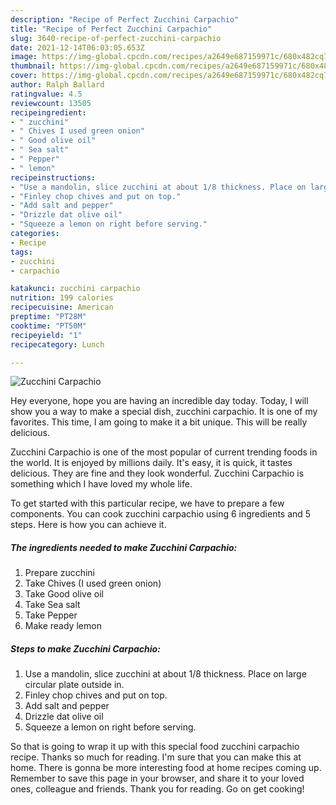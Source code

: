 ```yaml
---
description: "Recipe of Perfect Zucchini Carpachio"
title: "Recipe of Perfect Zucchini Carpachio"
slug: 3640-recipe-of-perfect-zucchini-carpachio
date: 2021-12-14T06:03:05.653Z
image: https://img-global.cpcdn.com/recipes/a2649e687159971c/680x482cq70/zucchini-carpachio-recipe-main-photo.jpg
thumbnail: https://img-global.cpcdn.com/recipes/a2649e687159971c/680x482cq70/zucchini-carpachio-recipe-main-photo.jpg
cover: https://img-global.cpcdn.com/recipes/a2649e687159971c/680x482cq70/zucchini-carpachio-recipe-main-photo.jpg
author: Ralph Ballard
ratingvalue: 4.5
reviewcount: 13505
recipeingredient:
- " zucchini"
- " Chives I used green onion"
- " Good olive oil"
- " Sea salt"
- " Pepper"
- " lemon"
recipeinstructions:
- "Use a mandolin, slice zucchini at about 1/8 thickness. Place on large circular plate outside in."
- "Finley chop chives and put on top."
- "Add salt and pepper"
- "Drizzle dat olive oil"
- "Squeeze a lemon on right before serving."
categories:
- Recipe
tags:
- zucchini
- carpachio

katakunci: zucchini carpachio 
nutrition: 199 calories
recipecuisine: American
preptime: "PT28M"
cooktime: "PT50M"
recipeyield: "1"
recipecategory: Lunch

---
```



![Zucchini Carpachio](https://img-global.cpcdn.com/recipes/a2649e687159971c/680x482cq70/zucchini-carpachio-recipe-main-photo.jpg)

Hey everyone, hope you are having an incredible day today. Today, I will show you a way to make a special dish, zucchini carpachio. It is one of my favorites. This time, I am going to make it a bit unique. This will be really delicious.

Zucchini Carpachio is one of the most popular of current trending foods in the world. It is enjoyed by millions daily. It's easy, it is quick, it tastes delicious. They are fine and they look wonderful. Zucchini Carpachio is something which I have loved my whole life.




To get started with this particular recipe, we have to prepare a few components. You can cook zucchini carpachio using 6 ingredients and 5 steps. Here is how you can achieve it.

<!--inarticleads1-->

##### The ingredients needed to make Zucchini Carpachio:

1. Prepare  zucchini
1. Take  Chives (I used green onion)
1. Take  Good olive oil
1. Take  Sea salt
1. Take  Pepper
1. Make ready  lemon




<!--inarticleads2-->

##### Steps to make Zucchini Carpachio:

1. Use a mandolin, slice zucchini at about 1/8 thickness. Place on large circular plate outside in.
1. Finley chop chives and put on top.
1. Add salt and pepper
1. Drizzle dat olive oil
1. Squeeze a lemon on right before serving.




So that is going to wrap it up with this special food zucchini carpachio recipe. Thanks so much for reading. I'm sure that you can make this at home. There is gonna be more interesting food at home recipes coming up. Remember to save this page in your browser, and share it to your loved ones, colleague and friends. Thank you for reading. Go on get cooking!
